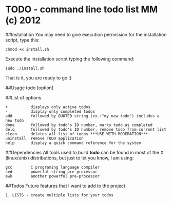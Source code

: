 
 TODO - command line todo list MM (c) 2012
===========================================
##Installation
You may need to give execution permission for the installation script, type this:

	chmod +x install.sh

Execute the installation script typing the following command:
        
	sudo ./install.sh

That is it, you are ready to go ;)

##Usage
    todo [option] <string>

##List of options

 	+          displays only active todos
 	-          display only completed todos
 	add        followed by QUOTED string (ex.:"my new todo") includes a new todo
 	done       followed by todo's ID number, marks todo as completed
 	delq       followed by todo's ID number, remove todo from current list
 	clean      deletes all list of todos ***USE WITH MODERATION***
	uninstall  remove TODO application
	help       display a quick command reference for the system

##Dependencies
All tools used to build __todo__ can be found in most of the X (linux/unix) distributions, but just to let you know, I am using:

	gcc        C programing language compiler
	sed        powerful string pre-processor 
	awk        another powerful pre-processor

##Todos
Future features that I want to add to the project

	1. LISTS - create multiple lists for your todos

